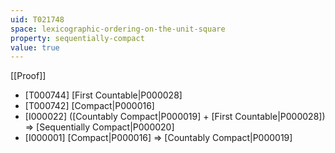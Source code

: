 ```yaml
---
uid: T021748
space: lexicographic-ordering-on-the-unit-square
property: sequentially-compact
value: true
---
```

[[Proof]]

* [T000744] [First Countable|P000028]
* [T000742] [Compact|P000016]
* [I000022] ([Countably Compact|P000019] + [First Countable|P000028]) => [Sequentially Compact|P000020]
* [I000001] [Compact|P000016] => [Countably Compact|P000019]

